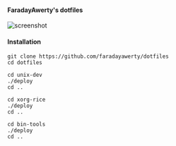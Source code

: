 
#### FaradayAwerty's dotfiles
![screenshot](https://sun9-north.userapi.com/sun9-82/s/v1/ig2/GtZ4_t8NOi4qv7DWbGjhdo3rCXBNMWdrcUiCmjelhmEDiyuxxyR1hNNgGkKXlE_YaL__UDedCezsJVKbcZveMphV.jpg?size=2560x1440&quality=95&type=album)

#### Installation
```
git clone https://github.com/faradayawerty/dotfiles
cd dotfiles

cd unix-dev
./deploy
cd ..

cd xorg-rice
./deploy
cd ..

cd bin-tools
./deploy
cd ..
```

